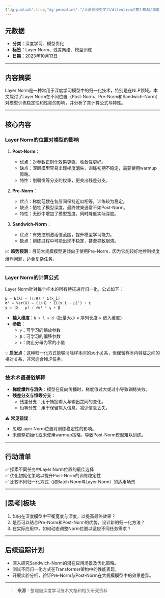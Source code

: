 ```yaml
---
{"dg-publish":true,"dg-permalink":"/大语言模型学习/Attention注意力机制/深度学习中的Layer-Norm设计：Post-Norm、Pre-Norm与Sandwich-Norm比较","dg-home":false,"dg-description":"在此输入笔记的描述","dg-hide":false,"dg-hide-title":false,"dg-show-backlinks":true,"dg-show-local-graph":true,"dg-show-inline-title":true,"dg-pinned":false,"dg-passphrase":"在此输入访问密码","dg-enable-mathjax":false,"dg-enable-mermaid":false,"dg-enable-uml":false,"dg-note-icon":0,"dg-enable-dataview":false,"tags":["NLP"],"permalink":"/大语言模型学习/Attention注意力机制/深度学习中的Layer-Norm设计：Post-Norm、Pre-Norm与Sandwich-Norm比较/","dgShowBacklinks":true,"dgShowLocalGraph":true,"dgShowInlineTitle":true,"dgPassFrontmatter":true,"noteIcon":0,"created":"2025-04-04T12:56:21.862+08:00","updated":"2025-04-04T12:59:04.622+08:00"}
---
```




## 元数据
- **分类**：深度学习、模型优化
- **标签**：Layer Norm、残差网络、模型训练
- **日期**：2023年10月13日

---



## 内容摘要
Layer Norm是一种常用于深度学习模型中的归一化技术，特别是在NLP领域。本文探讨了Layer Norm在不同位置（Post-Norm、Pre-Norm和Sandwich-Norm）对模型训练稳定性和性能的影响，并分析了其计算公式与特性。

---



## 核心内容

### **Layer Norm的位置对模型的影响**
1. **Post-Norm**：
   - 优点：对参数正则化效果更强，收敛性更好。
   - 缺点：深层模型容易出现梯度消失，训练初期不稳定，需要使用warmup策略。
   - 特性：削弱恒等分支的权重，更突出残差分支。

2. **Pre-Norm**：
   - 优点：梯度范数在各层间保持近似相等，训练较为稳定。
   - 缺点：牺牲了模型深度，最终效果通常不如Post-Norm。
   - 特性：无形中增加了模型宽度，同时降低实际深度。

3. **Sandwich-Norm**：
   - 优点：有效控制激活值范围，提升模型学习能力。
   - 缺点：训练过程中可能出现不稳定，甚至导致崩溃。

📈 **趋势预测**：目前大规模模型更倾向于使用Pre-Norm，因为它能较好地控制梯度爆炸问题，适合复杂任务。

---


### **Layer Norm的计算公式**
Layer Norm针对每个样本的所有特征进行归一化，公式如下：

```python
μ = E(X) = (1/H) * Σ(x_i)
σ² = Var(X) = (1/H) * Σ((x_i - μ)²) + ε
y = (X - μ) / √σ² * γ + β
```

- **输入维度**：`b × l × d`（批量大小 × 序列长度 × 嵌入维度）
- **参数**：
  - `γ`：可学习的缩放参数
  - `β`：可学习的偏移参数
  - `ε`：防止分母为零的小值

💡 **启发点**：这种归一化方式能够消除样本间的大小关系，但保留样本内特征之间的相对关系，非常适合NLP任务。

---


### **技术术语通俗解释**
- **梯度爆炸与消失**：模型在反向传播时，梯度值过大或过小导致训练失败。
- **残差分支与恒等分支**：
  - 残差分支：用于捕捉输入与输出之间的变化。
  - 恒等分支：用于保留输入信息，减少信息丢失。

⚠ **常见错误**：
- 忽略Layer Norm位置对训练稳定性的影响。
- 未调整初始化或未使用warmup策略，导致Post-Norm模型难以训练。

---



## 行动清单
✅ 探索不同任务中Layer Norm位置的最佳选择  
✅ 优化初始化策略以提升Post-Norm的训练稳定性  
✅ 比较不同归一化方式（如Batch Norm与Layer Norm）的适用场景  

---



## [思考]板块
1. 如何在深度模型中平衡宽度与深度，以提高最终效果？
2. 是否可以结合Pre-Norm和Post-Norm的优势，设计新的归一化方法？
3. 在实际应用中，如何动态调整Norm位置以适应不同任务需求？

---



## 后续追踪计划
- 深入研究Sandwich-Norm的潜在应用场景及优化策略。
- 测试不同归一化方式在Transformer架构中的性能表现。
- 开展实验分析，验证Pre-Norm与Post-Norm在大规模模型中的效果差异。

---

> **来源**：整理自深度学习技术文档和相关研究资料
